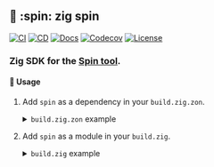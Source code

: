 ## :lizard: :spin: **zig spin**

[![CI][ci-shield]][ci-url]
[![CD][cd-shield]][cd-url]
[![Docs][docs-shield]][docs-url]
[![Codecov][codecov-shield]][codecov-url]
[![License][license-shield]][license-url]

### Zig SDK for the [Spin tool](https://github.com/fermyon/spin).

#### :rocket: Usage

1. Add `spin` as a dependency in your `build.zig.zon`.

    <details>

    <summary><code>build.zig.zon</code> example</summary>

    ```zig
    .{
        .name = "<name_of_your_package>",
        .version = "<version_of_your_package>",
        .dependencies = .{
            .spin = .{
                .url = "https://github.com/tensorush/zig-spin/archive/<git_tag_or_commit_hash>.tar.gz",
                .hash = "<package_hash>",
            },
        },
    }
    ```

    Set `<package_hash>` to `12200000000000000000000000000000000000000000000000000000000000000000`, and Zig will provide the correct found value in an error message.

    </details>

2. Add `spin` as a module in your `build.zig`.

    <details>

    <summary><code>build.zig</code> example</summary>

    ```zig
    const spin = b.dependency("spin", .{});
    exe.addModule("spin", spin.module("spin"));
    ```

    </details>

<!-- MARKDOWN LINKS -->

[ci-shield]: https://img.shields.io/github/actions/workflow/status/tensorush/zig-spin/ci.yaml?branch=main&style=for-the-badge&logo=github&label=CI&labelColor=black
[ci-url]: https://github.com/tensorush/zig-spin/blob/main/.github/workflows/ci.yaml
[cd-shield]: https://img.shields.io/github/actions/workflow/status/tensorush/zig-spin/cd.yaml?branch=main&style=for-the-badge&logo=github&label=CD&labelColor=black
[cd-url]: https://github.com/tensorush/zig-spin/blob/main/.github/workflows/cd.yaml
[docs-shield]: https://img.shields.io/badge/click-F6A516?style=for-the-badge&logo=zig&logoColor=F6A516&label=docs&labelColor=black
[docs-url]: https://tensorush.github.io/zig-spin
[codecov-shield]: https://img.shields.io/codecov/c/github/tensorush/zig-spin?style=for-the-badge&labelColor=black
[codecov-url]: https://app.codecov.io/gh/tensorush/zig-spin
[license-shield]: https://img.shields.io/github/license/tensorush/zig-spin.svg?style=for-the-badge&labelColor=black
[license-url]: https://github.com/tensorush/zig-spin/blob/main/LICENSE.md
